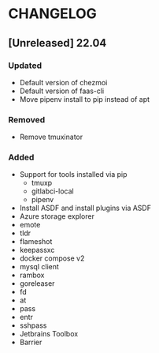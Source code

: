 # CHANGELOG

## [Unreleased] 22.04

### Updated

* Default version of chezmoi
* Default version of faas-cli
* Move pipenv install to pip instead of apt

### Removed

* Remove tmuxinator

### Added

* Support for tools installed via pip
  * tmuxp
  * gitlabci-local
  * pipenv
* Install ASDF and install plugins via ASDF
* Azure storage explorer
* emote
* tldr
* flameshot
* keepassxc
* docker compose v2
* mysql client
* rambox
* goreleaser
* fd
* at
* pass
* entr
* sshpass
* Jetbrains Toolbox
* Barrier